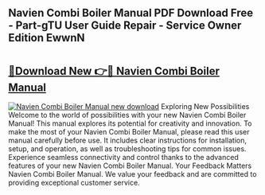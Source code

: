 ## Navien Combi Boiler Manual PDF Download Free - Part-gTU User Guide Repair - Service Owner Edition EwwnN

# <h2><a href="http://bc14475.oget.top/?id=Navien+Combi+Boiler+Manual">🔗Download New 👉🔴 Navien Combi Boiler Manual</a></h2>

[![Navien Combi Boiler Manual new download](https://i.imgur.com/5g1atiW.png)](http://bc14475.oget.top/?id=Navien+Combi+Boiler+Manual)
Exploring New Possibilities Welcome to the world of possibilities with your new Navien Combi Boiler Manual! This manual explores its potential for creativity and innovation. To make the most of your Navien Combi Boiler Manual, please read this user manual carefully before use. It includes clear instructions for installation, setup, and operation, as well as troubleshooting tips for common issues. Experience seamless connectivity and control thanks to the advanced features of your new Navien Combi Boiler Manual. Your Feedback Matters Navien Combi Boiler Manual. We value your feedback and are committed to providing exceptional customer service.
